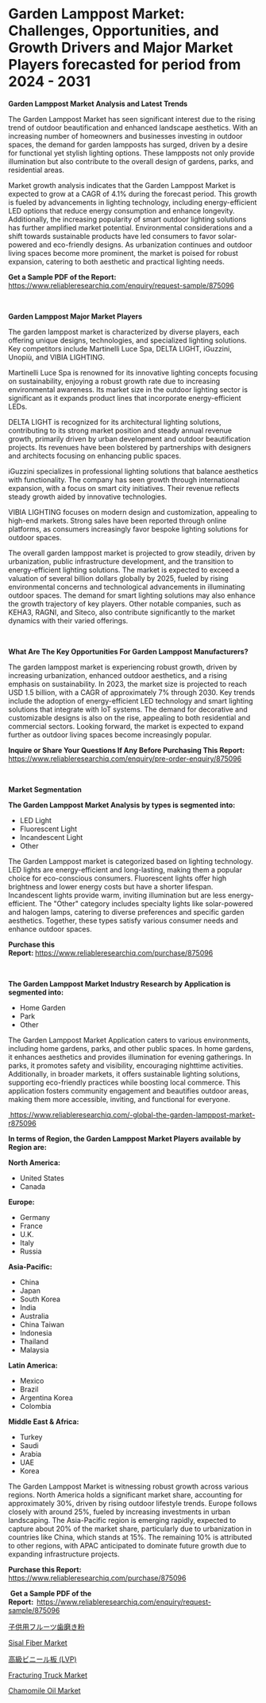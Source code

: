<p><h1>Garden Lamppost Market: Challenges, Opportunities, and Growth Drivers and Major Market Players forecasted for period from 2024 - 2031</h1></p><p><strong>Garden Lamppost Market Analysis and Latest Trends</strong></p>
<p><p>The Garden Lamppost Market has seen significant interest due to the rising trend of outdoor beautification and enhanced landscape aesthetics. With an increasing number of homeowners and businesses investing in outdoor spaces, the demand for garden lampposts has surged, driven by a desire for functional yet stylish lighting options. These lampposts not only provide illumination but also contribute to the overall design of gardens, parks, and residential areas.</p><p>Market growth analysis indicates that the Garden Lamppost Market is expected to grow at a CAGR of 4.1% during the forecast period. This growth is fueled by advancements in lighting technology, including energy-efficient LED options that reduce energy consumption and enhance longevity. Additionally, the increasing popularity of smart outdoor lighting solutions has further amplified market potential. Environmental considerations and a shift towards sustainable products have led consumers to favor solar-powered and eco-friendly designs. As urbanization continues and outdoor living spaces become more prominent, the market is poised for robust expansion, catering to both aesthetic and practical lighting needs.</p></p>
<p><strong>Get a Sample PDF of the Report:&nbsp;</strong> <a href="https://www.reliableresearchiq.com/enquiry/request-sample/875096">https://www.reliableresearchiq.com/enquiry/request-sample/875096</a></p>
<p>&nbsp;</p>
<p><strong>Garden Lamppost Major Market Players</strong></p>
<p><p>The garden lamppost market is characterized by diverse players, each offering unique designs, technologies, and specialized lighting solutions. Key competitors include Martinelli Luce Spa, DELTA LIGHT, iGuzzini, Unopiù, and VIBIA LIGHTING.</p><p>Martinelli Luce Spa is renowned for its innovative lighting concepts focusing on sustainability, enjoying a robust growth rate due to increasing environmental awareness. Its market size in the outdoor lighting sector is significant as it expands product lines that incorporate energy-efficient LEDs.</p><p>DELTA LIGHT is recognized for its architectural lighting solutions, contributing to its strong market position and steady annual revenue growth, primarily driven by urban development and outdoor beautification projects. Its revenues have been bolstered by partnerships with designers and architects focusing on enhancing public spaces.</p><p>iGuzzini specializes in professional lighting solutions that balance aesthetics with functionality. The company has seen growth through international expansion, with a focus on smart city initiatives. Their revenue reflects steady growth aided by innovative technologies.</p><p>VIBIA LIGHTING focuses on modern design and customization, appealing to high-end markets. Strong sales have been reported through online platforms, as consumers increasingly favor bespoke lighting solutions for outdoor spaces.</p><p>The overall garden lamppost market is projected to grow steadily, driven by urbanization, public infrastructure development, and the transition to energy-efficient lighting solutions. The market is expected to exceed a valuation of several billion dollars globally by 2025, fueled by rising environmental concerns and technological advancements in illuminating outdoor spaces. The demand for smart lighting solutions may also enhance the growth trajectory of key players. Other notable companies, such as KEHA3, RAGNI, and Siteco, also contribute significantly to the market dynamics with their varied offerings.</p></p>
<p>&nbsp;</p>
<p><strong>What Are The Key Opportunities For Garden Lamppost Manufacturers?</strong></p>
<p><p>The garden lamppost market is experiencing robust growth, driven by increasing urbanization, enhanced outdoor aesthetics, and a rising emphasis on sustainability. In 2023, the market size is projected to reach USD 1.5 billion, with a CAGR of approximately 7% through 2030. Key trends include the adoption of energy-efficient LED technology and smart lighting solutions that integrate with IoT systems. The demand for decorative and customizable designs is also on the rise, appealing to both residential and commercial sectors. Looking forward, the market is expected to expand further as outdoor living spaces become increasingly popular.</p></p>
<p><strong>Inquire or Share Your Questions If Any Before Purchasing This Report:</strong> <a href="https://www.reliableresearchiq.com/enquiry/pre-order-enquiry/875096">https://www.reliableresearchiq.com/enquiry/pre-order-enquiry/875096</a></p>
<p>&nbsp;</p>
<p><strong>Market Segmentation</strong></p>
<p><strong>The Garden Lamppost Market Analysis by types is segmented into:</strong></p>
<p><ul><li>LED Light</li><li>Fluorescent Light</li><li>Incandescent Light</li><li>Other</li></ul></p>
<p><p>The Garden Lamppost market is categorized based on lighting technology. LED lights are energy-efficient and long-lasting, making them a popular choice for eco-conscious consumers. Fluorescent lights offer high brightness and lower energy costs but have a shorter lifespan. Incandescent lights provide warm, inviting illumination but are less energy-efficient. The "Other" category includes specialty lights like solar-powered and halogen lamps, catering to diverse preferences and specific garden aesthetics. Together, these types satisfy various consumer needs and enhance outdoor spaces.</p></p>
<p><strong>Purchase this Report:&nbsp;</strong><a href="https://www.reliableresearchiq.com/purchase/875096">https://www.reliableresearchiq.com/purchase/875096</a></p>
<p>&nbsp;</p>
<p><strong>The Garden Lamppost Market Industry Research by Application is segmented into:</strong></p>
<p><ul><li>Home Garden</li><li>Park</li><li>Other</li></ul></p>
<p><p>The Garden Lamppost Market Application caters to various environments, including home gardens, parks, and other public spaces. In home gardens, it enhances aesthetics and provides illumination for evening gatherings. In parks, it promotes safety and visibility, encouraging nighttime activities. Additionally, in broader markets, it offers sustainable lighting solutions, supporting eco-friendly practices while boosting local commerce. This application fosters community engagement and beautifies outdoor areas, making them more accessible, inviting, and functional for everyone.</p></p>
<p><a href="https://www.reliableresearchiq.com/-global-the-garden-lamppost-market-r875096">&nbsp;https://www.reliableresearchiq.com/-global-the-garden-lamppost-market-r875096</a></p>
<p><strong>In terms of Region, the Garden Lamppost Market Players available by Region are:</strong></p>
<p>
    <p> <strong> North America: </strong>
        <ul>
            <li>United States</li>
            <li>Canada</li>
        </ul>
        </p> 
    <p> <strong> Europe: </strong>
        <ul>
            <li>Germany</li>
            <li>France</li>
            <li>U.K.</li>
            <li>Italy</li>
            <li>Russia</li>
        </ul>
        </p> 
    <p> <strong> Asia-Pacific: </strong>
        <ul>
            <li>China</li>
            <li>Japan</li>
            <li>South Korea</li>
            <li>India</li>
            <li>Australia</li>
            <li>China Taiwan</li>
            <li>Indonesia</li>
            <li>Thailand</li>
            <li>Malaysia</li>
        </ul>
        </p> 
    <p> <strong> Latin America: </strong>
        <ul>
            <li>Mexico</li>
            <li>Brazil</li>
            <li>Argentina Korea</li>
            <li>Colombia</li>
        </ul>
        </p> 
    <p> <strong> Middle East & Africa: </strong>
        <ul>
            <li>Turkey</li>
            <li>Saudi</li>
            <li>Arabia</li>
            <li>UAE</li>
            <li>Korea</li>
        </ul>
    </p>
    </p>
<p><p>The Garden Lamppost Market is witnessing robust growth across various regions. North America holds a significant market share, accounting for approximately 30%, driven by rising outdoor lifestyle trends. Europe follows closely with around 25%, fueled by increasing investments in urban landscaping. The Asia-Pacific region is emerging rapidly, expected to capture about 20% of the market share, particularly due to urbanization in countries like China, which stands at 15%. The remaining 10% is attributed to other regions, with APAC anticipated to dominate future growth due to expanding infrastructure projects.</p></p>
<p><strong>Purchase this Report: </strong><a href="https://www.reliableresearchiq.com/purchase/875096">https://www.reliableresearchiq.com/purchase/875096</a></p>
<p>&nbsp;<strong>Get a Sample PDF of the Report:&nbsp;&nbsp;</strong><a href="https://www.reliableresearchiq.com/enquiry/request-sample/875096">https://www.reliableresearchiq.com/enquiry/request-sample/875096</a></p>
<p><strong></strong></p>
<p><p><a href="https://medium.com/@vedakuvlis2023/children-fruit-toothpaste-market-%E3%81%AF-%E3%82%B3%E3%82%B9%E3%83%88%E7%AE%A1%E7%90%86%E3%81%A8%E5%8A%B9%E7%8E%87%E5%90%91%E4%B8%8A%E3%82%92%E5%84%AA%E5%85%88%E3%81%97%E3%81%BE%E3%81%99-%E3%81%95%E3%82%89%E3%81%AB-%E5%A0%B1%E5%91%8A%E6%9B%B8%E3%81%AF%E5%B8%82%E5%A0%B4%E3%81%AE%E9%9C%80%E8%A6%81%E9%9D%A2%E3%81%A8%E4%BE%9B%E7%B5%A6%E9%9D%A2%E3%81%AE%E4%B8%A1%E6%96%B9%E3%82%92%E3%82%AB%E3%83%90%E3%83%BC%E3%81%97%E3%81%A6%E3%81%84%E3%81%BE%E3%81%99-children-b7f60099d83b">子供用フルーツ歯磨き粉</a></p><p><a href="https://issuu.com/reportprime-2/docs/sisal-fiber-market-size-2030.pptx_8ef58ceee5ad04">Sisal Fiber Market</a></p><p><a href="https://medium.com/@stellaca2cz/luxury-vinyl-plank-lvp-market-%E3%81%AE%E3%82%B0%E3%83%AD%E3%83%BC%E3%83%90%E3%83%AB%E5%B8%82%E5%A0%B4%E6%A6%82%E8%A6%81%E3%81%AF-%E4%B8%96%E7%95%8C%E3%81%8A%E3%82%88%E3%81%B3%E4%B8%BB%E8%A6%81%E5%B8%82%E5%A0%B4%E3%81%AB%E3%81%8A%E3%81%91%E3%82%8B%E6%A5%AD%E7%95%8C%E3%81%AB%E5%BD%B1%E9%9F%BF%E3%82%92%E4%B8%8E%E3%81%88%E3%82%8B%E4%B8%BB%E8%A6%81%E3%81%AA%E3%83%88%E3%83%AC%E3%83%B3%E3%83%89%E3%81%AB%E3%81%A4%E3%81%84%E3%81%A6-%E7%8B%AC%E8%87%AA%E3%81%AE%E8%A6%96%E7%82%B9%E3%82%92%E6%8F%90%E4%BE%9B%E3%81%97%E3%81%BE%E3%81%99-250db848267f">高級ビニール板 (LVP)</a></p><p><a href="https://medium.com/@kein87623/the-fracturing-truck-market-industry-provides-a-comprehensive-and-current-analysis-of-the-sector-7b246fc5ab51">Fracturing Truck Market</a></p><p><a href="https://issuu.com/reportprime-2/docs/chamomile-oil-market-size-2030.pptx_e56532cf83e829">Chamomile Oil Market</a></p></p>